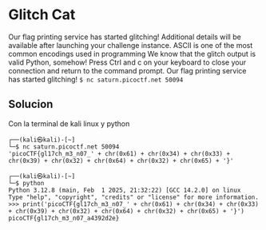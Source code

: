 # Glitch Cat
Our flag printing service has started glitching!
Additional details will be available after launching your challenge instance.
ASCII is one of the most common encodings used in programming
We know that the glitch output is valid Python, somehow!
Press Ctrl and c on your keyboard to close your connection and return to the command prompt.
Our flag printing service has started glitching! `$ nc saturn.picoctf.net 50094`

## Solucion
Con la terminal de kali linux y python
```
┌──(kali㉿kali)-[~]
└─$ nc saturn.picoctf.net 50094
'picoCTF{gl17ch_m3_n07_' + chr(0x61) + chr(0x34) + chr(0x33) + chr(0x39) + chr(0x32) + chr(0x64) + chr(0x32) + chr(0x65) + '}'
                                                                                                                                                                       
┌──(kali㉿kali)-[~]
└─$ python                     
Python 3.12.8 (main, Feb  1 2025, 21:32:22) [GCC 14.2.0] on linux
Type "help", "copyright", "credits" or "license" for more information.
>>> print('picoCTF{gl17ch_m3_n07_' + chr(0x61) + chr(0x34) + chr(0x33) + chr(0x39) + chr(0x32) + chr(0x64) + chr(0x32) + chr(0x65) + '}')
picoCTF{gl17ch_m3_n07_a4392d2e}

```
